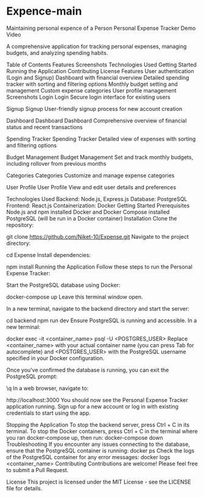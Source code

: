 # Expence-main
Maintaining personal expence of a Person
Personal Expense Tracker
Demo Video

A comprehensive application for tracking personal expenses, managing budgets, and analyzing spending habits.

Table of Contents
Features
Screenshots
Technologies Used
Getting Started
Running the Application
Contributing
License
Features
User authentication (Login and Signup)
Dashboard with financial overview
Detailed spending tracker with sorting and filtering options
Monthly budget setting and management
Custom expense categories
User profile management
Screenshots
Login
Login Secure login interface for existing users

Signup
Signup User-friendly signup process for new account creation

Dashboard
Dashboard Dashboard Comprehensive overview of financial status and recent transactions

Spending Tracker
Spending Tracker Detailed view of expenses with sorting and filtering options

Budget Management
Budget Management Set and track monthly budgets, including rollover from previous months

Categories
Categories Customize and manage expense categories

User Profile
User Profile View and edit user details and preferences

Technologies Used
Backend: Node.js, Express.js
Database: PostgreSQL
Frontend: React.js
Containerization: Docker
Getting Started
Prerequisites
Node.js and npm installed
Docker and Docker Compose installed
PostgreSQL (will be run in a Docker container)
Installation
Clone the repository:

git clone https://github.com/Niket-10/Expense.git
Navigate to the project directory:

cd Expense
Install dependencies:

npm install
Running the Application
Follow these steps to run the Personal Expense Tracker:

Start the PostgreSQL database using Docker:

docker-compose up
Leave this terminal window open.

In a new terminal, navigate to the backend directory and start the server:

cd backend
npm run dev
Ensure PostgreSQL is running and accessible. In a new terminal:

docker exec -it <container_name> psql -U <POSTGRES_USER>
Replace <container_name> with your actual container name (you can press Tab for autocomplete) and <POSTGRES_USER> with the PostgreSQL username specified in your Docker configuration.

Once you've confirmed the database is running, you can exit the PostgreSQL prompt:

\q
In a web browser, navigate to:

http://localhost:3000
You should now see the Personal Expense Tracker application running. Sign up for a new account or log in with existing credentials to start using the app.

Stopping the Application
To stop the backend server, press Ctrl + C in its terminal.
To stop the Docker containers, press Ctrl + C in the terminal where you ran docker-compose up, then run:
docker-compose down
Troubleshooting
If you encounter any issues connecting to the database, ensure that the PostgreSQL container is running:
docker ps
Check the logs of the PostgreSQL container for any error messages:
docker logs <container_name>
Contributing
Contributions are welcome! Please feel free to submit a Pull Request.

License
This project is licensed under the MIT License - see the LICENSE file for details.
